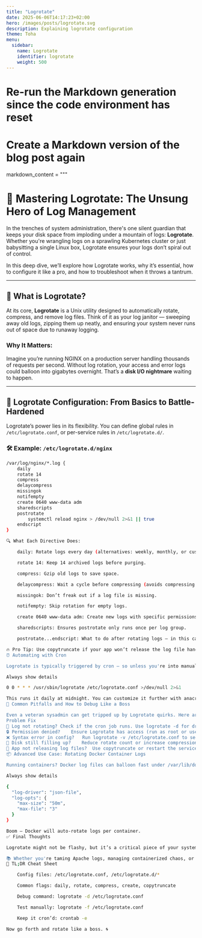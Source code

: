 ```yaml
---
title: "Logrotate"
date: 2025-06-06T14:17:23+02:00
hero: /images/posts/logrotate.svg
description: Explaining logrotate configuration
theme: Toha
menu:
  sidebar:
    name: Logrotate
    identifier: logrotate
    weight: 500
---
```


# Re-run the Markdown generation since the code environment has reset

# Create a Markdown version of the blog post again
markdown_content = """
# 🚀 Mastering Logrotate: The Unsung Hero of Log Management

In the trenches of system administration, there's one silent guardian that keeps your disk space from imploding under a mountain of logs: **Logrotate**. Whether you're wrangling logs on a sprawling Kubernetes cluster or just babysitting a single Linux box, Logrotate ensures your logs don’t spiral out of control.

In this deep dive, we’ll explore how Logrotate works, why it’s essential, how to configure it like a pro, and how to troubleshoot when it throws a tantrum.

---

## 🧠 What is Logrotate?

At its core, **Logrotate** is a Unix utility designed to automatically rotate, compress, and remove log files. Think of it as your log janitor — sweeping away old logs, zipping them up neatly, and ensuring your system never runs out of space due to runaway logging.

### Why It Matters:

Imagine you’re running NGINX on a production server handling thousands of requests per second. Without log rotation, your access and error logs could balloon into gigabytes overnight. That’s a **disk I/O nightmare** waiting to happen.

---

## 🔧 Logrotate Configuration: From Basics to Battle-Hardened

Logrotate’s power lies in its flexibility. You can define global rules in `/etc/logrotate.conf`, or per-service rules in `/etc/logrotate.d/`.

### 🛠 Example: `/etc/logrotate.d/nginx`

```bash
/var/log/nginx/*.log {
    daily
    rotate 14
    compress
    delaycompress
    missingok
    notifempty
    create 0640 www-data adm
    sharedscripts
    postrotate
        systemctl reload nginx > /dev/null 2>&1 || true
    endscript
}

🔍 What Each Directive Does:

    daily: Rotate logs every day (alternatives: weekly, monthly, or custom intervals).

    rotate 14: Keep 14 archived logs before purging.

    compress: Gzip old logs to save space.

    delaycompress: Wait a cycle before compressing (avoids compressing still-used logs).

    missingok: Don’t freak out if a log file is missing.

    notifempty: Skip rotation for empty logs.

    create 0640 www-data adm: Create new logs with specific permissions.

    sharedscripts: Ensures postrotate only runs once per log group.

    postrotate...endscript: What to do after rotating logs — in this case, gracefully reload NGINX.

🔥 Pro Tip: Use copytruncate if your app won’t release the log file handle — useful for apps that don't support log reopening on SIGHUP.
⏰ Automating with Cron

Logrotate is typically triggered by cron — so unless you're into manual rotations (why?), make sure this line exists in your cron jobs:

Always show details

0 0 * * * /usr/sbin/logrotate /etc/logrotate.conf >/dev/null 2>&1

This runs it daily at midnight. You can customize it further with anacron or systemd timers if you're using newer systems like RHEL 8+ or Ubuntu 22.04+.
🧰 Common Pitfalls and How to Debug Like a Boss

Even a veteran sysadmin can get tripped up by Logrotate quirks. Here are some frequent headaches and their antidotes:
Problem	Fix
🔁 Log not rotating?	Check if the cron job runs. Use logrotate -d for dry-run debugging.
🔒 Permission denied?	Ensure Logrotate has access (run as root or use sudo).
❌ Syntax error in config?	Run logrotate -v /etc/logrotate.conf to see what it’s doing.
💾 Disk still filling up?	Reduce rotate count or increase compression aggressiveness.
🔄 App not releasing log files?	Use copytruncate or restart the service post-rotate.
📦 Advanced Use Case: Rotating Docker Container Logs

Running containers? Docker log files can balloon fast under /var/lib/docker/containers/. You can use logrotate or — better — configure Docker's own json-file driver like this:

Always show details

{
  "log-driver": "json-file",
  "log-opts": {
    "max-size": "50m",
    "max-file": "3"
  }
}

Boom — Docker will auto-rotate logs per container.
✅ Final Thoughts

Logrotate might not be flashy, but it’s a critical piece of your system's hygiene. Treat it like a core dependency — because it is. With smart configurations, regular checks, and a few advanced tweaks, you can keep your logs lean, searchable, and under control.

📚 Whether you're taming Apache logs, managing containerized chaos, or just keeping your home lab in shape, Logrotate will be your quiet, powerful ally.
🔗 TL;DR Cheat Sheet

    Config files: /etc/logrotate.conf, /etc/logrotate.d/*

    Common flags: daily, rotate, compress, create, copytruncate

    Debug command: logrotate -d /etc/logrotate.conf

    Test manually: logrotate -f /etc/logrotate.conf

    Keep it cron’d: crontab -e

Now go forth and rotate like a boss. 🌀

